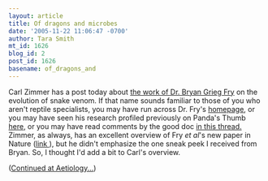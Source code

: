 ```yaml
---
layout: article
title: Of dragons and microbes
date: '2005-11-22 11:06:47 -0700'
author: Tara Smith
mt_id: 1626
blog_id: 2
post_id: 1626
basename: of_dragons_and
---
```

<img src="http://komodo.procombel.be/images/dragon.jpg" alt="" style="float:left;" /> Carl Zimmer has a post today about [the work of Dr. Bryan Grieg Fry](http://www.corante.com/loom/archives/2005/11/21/which_came_first_the_snake_or_the_venom.php) on the evolution of snake venom.  If that name sounds familiar to those of you who aren't reptile specialists, you may have run across Dr. Fry's [homepage](http://www.venomdoc.com/), or you may have seen his research profiled previously on Panda's Thumb [here](http://www.pandasthumb.org/pt-archives/000946.html), or you may have read comments by the good doc [in this thread.](http://www.pandasthumb.org/archives/2005/11/in_the_its_so_s.html#comment-54890)  Zimmer, as always, has an excellent overview of Fry _et al_'s new paper in Nature ([link ](http://www.nature.com/nature/journal/vaop/ncurrent/abs/nature04328.html)), but he didn't emphasize the one sneak peek I received from Bryan.  So, I thought I'd add a bit to Carl's overview.  

([Continued at Aetiology...](http://aetiology.blogspot.com/2005/11/of-dragons-and-microbes.html))
